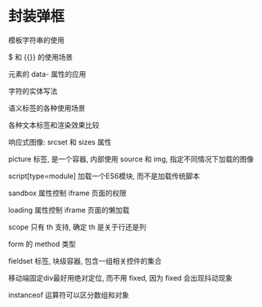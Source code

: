 # 封装弹框
模板字符串的使用 

$ 和 {{}} 的使用场景

元素的 data- 属性的应用 

字符的实体写法

语义标签的各种使用场景

各种文本标签和渲染效果比较

响应式图像: srcset 和 sizes 属性

picture 标签, 是一个容器, 内部使用 source 和 img, 
指定不同情况下加载的图像

script[type=module] 加载一个ES6模块, 而不是加载传统脚本

sandbox 属性控制 iframe 页面的权限

loading 属性控制 iframe 页面的懒加载

scope 只有 th 支持, 确定 th 是关于行还是列

form 的 method 类型

fieldset 标签, 块级容器, 包含一组相关控件的集合

移动端固定div最好用绝对定位, 而不用 fixed, 因为 fixed 会出现抖动现象

instanceof 运算符可以区分数组和对象